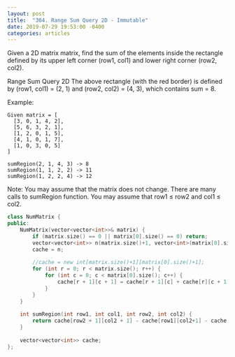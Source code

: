 ```yaml
---
layout: post
title:  "304. Range Sum Query 2D - Immutable"
date: 2019-07-29 19:53:00 -0400
categories: articles
---
```

Given a 2D matrix matrix, find the sum of the elements inside the rectangle defined by its upper left corner (row1, col1) and lower right corner (row2, col2).

Range Sum Query 2D
The above rectangle (with the red border) is defined by (row1, col1) = (2, 1) and (row2, col2) = (4, 3), which contains sum = 8.

Example:
```
Given matrix = [
  [3, 0, 1, 4, 2],
  [5, 6, 3, 2, 1],
  [1, 2, 0, 1, 5],
  [4, 1, 0, 1, 7],
  [1, 0, 3, 0, 5]
]

sumRegion(2, 1, 4, 3) -> 8
sumRegion(1, 1, 2, 2) -> 11
sumRegion(1, 2, 2, 4) -> 12
```
Note:
You may assume that the matrix does not change.
There are many calls to sumRegion function.
You may assume that row1 ≤ row2 and col1 ≤ col2.


```c++
class NumMatrix {
public:
    NumMatrix(vector<vector<int>>& matrix) {
        if (matrix.size() == 0 || matrix[0].size() == 0) return;
        vector<vector<int>> n(matrix.size()+1, vector<int>(matrix[0].size()+1, 0));
        cache = n;
        
        //cache = new int[matrix.size()+1][matrix[0].size()+1];
        for (int r = 0; r < matrix.size(); r++) {
            for (int c = 0; c < matrix[0].size(); c++) {
                cache[r + 1][c + 1] = cache[r + 1][c] + cache[r][c + 1] + matrix[r][c] - cache[r][c];
            }
        }
    }
    
    int sumRegion(int row1, int col1, int row2, int col2) {
        return cache[row2 + 1][col2 + 1] - cache[row1][col2+1] - cache[row2+1][col1] + cache[row1][col1];
    }
    
    vector<vector<int>> cache;
};
```